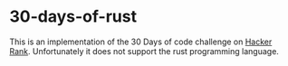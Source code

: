 # 30-days-of-rust
This is an implementation of the 30 Days of code challenge on [Hacker Rank](https://www.hackerrank.com/domains/tutorials/30-days-of-code). Unfortunately it does not support the rust programming language.
